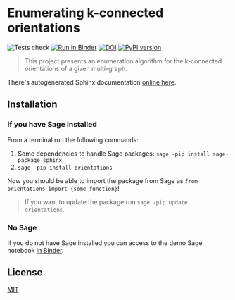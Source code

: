 # Enumerating k-connected orientations

![Tests check](https://github.com/tarasyarema/orientations/workflows/Test%20with%20Docker/badge.svg?branch=main)
[![Run in Binder](https://mybinder.org/badge_logo.svg)](https://mybinder.org/v2/gh/tarasyarema/orientations/main?filepath=demo.ipynb)
[![DOI](https://zenodo.org/badge/330920830.svg)](https://zenodo.org/badge/latestdoi/330920830)
[![PyPI version](https://badge.fury.io/py/orientations.png)](https://badge.fury.io/py/orientations)

> This project presents an enumeration algorithm for the k-connected orientations 
    of a given multi-graph.

There's autogenerated Sphinx documentation [online here](https://orientations.taras.cc/).

## Installation

### If you have Sage installed

From a terminal run the following commands:

1. Some dependencies to handle Sage packages: `sage -pip install sage-package sphinx`
2. `sage -pip install orientations`

Now you should be able to import the package from Sage as `from orientations import {some_function}`!

> If you want to update the package run `sage -pip update orientations`.

### No Sage

If you do not have Sage installed you can access to the demo Sage notebook [in Binder](https://mybinder.org/v2/gh/tarasyarema/orientations/main?filepath=demo.ipynb).

## License

[MIT](./LICENSE)
